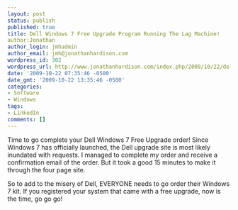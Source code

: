```yaml
---
layout: post
status: publish
published: true
title: Dell Windows 7 Free Upgrade Program Running The Lag Machine!
author:Jonathan
author_login: jmhadmin
author_email: jmh@jonathanhardison.com
wordpress_id: 302
wordpress_url: http://www.jonathanhardison.com/index.php/2009/10/22/dell-windows-7-free-upgrade-program-running-the-lag-machine/
date: '2009-10-22 07:35:46 -0500'
date_gmt: '2009-10-22 13:35:46 -0500'
categories:
- Software
- Windows
tags:
- LinkedIn
comments: []
---
```

Time to go complete your Dell Windows 7 Free Upgrade order! Since Windows 7 has officially launched, the Dell upgrade site is most likely inundated with requests. I managed to complete my order and receive a confirmation email of the order. But it took a good 15 minutes to make it through the four page site.   

So to add to the misery of Dell, EVERYONE needs to go order their Windows 7 kit. If you registered your system that came with a free upgrade, now is the time, go go go!

